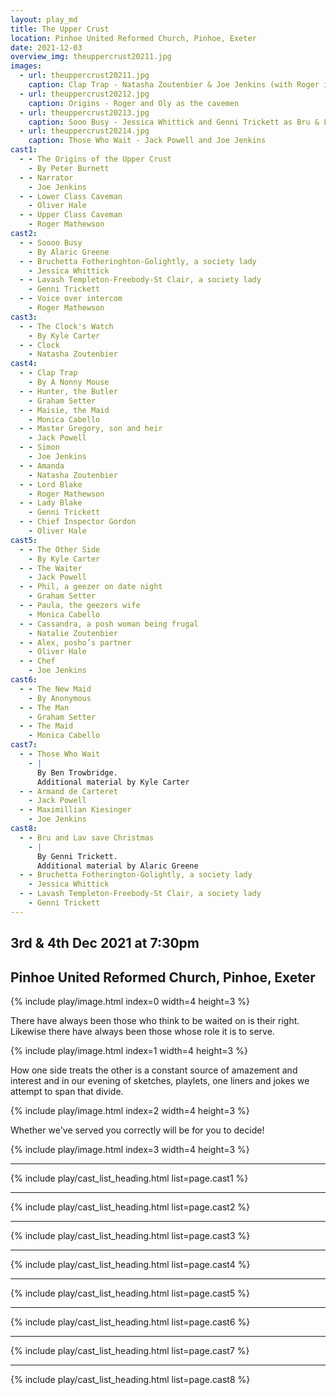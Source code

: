 ```yaml
---
layout: play_md
title: The Upper Crust
location: Pinhoe United Reformed Church, Pinhoe, Exeter
date: 2021-12-03
overview_img: theuppercrust20211.jpg
images:
  - url: theuppercrust20211.jpg
    caption: Clap Trap - Natasha Zoutenbier & Joe Jenkins (with Roger in the background)
  - url: theuppercrust20212.jpg
    caption: Origins - Roger and Oly as the cavemen
  - url: theuppercrust20213.jpg
    caption: Sooo Busy - Jessica Whittick and Genni Trickett as Bru & Lav
  - url: theuppercrust20214.jpg
    caption: Those Who Wait - Jack Powell and Joe Jenkins
cast1:
  - - The Origins of the Upper Crust
    - By Peter Burnett
  - - Narrator
    - Joe Jenkins
  - - Lower Class Caveman
    - Oliver Hale
  - - Upper Class Caveman
    - Roger Mathewson
cast2:
  - - Soooo Busy
    - By Alaric Greene
  - - Bruchetta Fotheringhton-Golightly, a society lady
    - Jessica Whittick
  - - Lavash Templeton-Freebody-St Clair, a society lady
    - Genni Trickett
  - - Voice over intercom
    - Roger Mathewson
cast3:
  - - The Clock's Watch
    - By Kyle Carter
  - - Clock
    - Natasha Zoutenbier
cast4:
  - - Clap Trap
    - By A Nonny Mouse
  - - Hunter, the Butler
    - Graham Setter
  - - Maisie, the Maid
    - Monica Cabello
  - - Master Gregory, son and heir
    - Jack Powell
  - - Simon
    - Joe Jenkins
  - - Amanda
    - Natasha Zoutenbier
  - - Lord Blake
    - Roger Mathewson
  - - Lady Blake
    - Genni Trickett
  - - Chief Inspector Gordon
    - Oliver Hale
cast5:
  - - The Other Side
    - By Kyle Carter
  - - The Waiter
    - Jack Powell
  - - Phil, a geezer on date night
    - Graham Setter
  - - Paula, the geezers wife
    - Monica Cabello
  - - Cassandra, a posh woman being frugal
    - Natalie Zoutenbier
  - - Alex, posho’s partner
    - Oliver Hale
  - - Chef
    - Joe Jenkins
cast6:
  - - The New Maid
    - By Anonymous
  - - The Man
    - Graham Setter
  - - The Maid
    - Monica Cabello
cast7:
  - - Those Who Wait
    - |
      By Ben Trowbridge.
      Additional material by Kyle Carter
  - - Armand de Carteret
    - Jack Powell
  - - Maximillian Kiesinger
    - Joe Jenkins
cast8:
  - - Bru and Lav save Christmas
    - |
      By Genni Trickett.
      Additional material by Alaric Greene
  - - Bruchetta Fotherington-Golightly, a society lady
    - Jessica Whittick
  - - Lavash Templeton-Freebody-St Clair, a society lady
    - Genni Trickett
---
```


## 3rd & 4th Dec 2021 at 7:30pm
## Pinhoe United Reformed Church, Pinhoe, Exeter

{% include play/image.html index=0 width=4 height=3 %}

There have always been those who think to be waited on is their right. Likewise there have always been those whose role it is to serve.

{% include play/image.html index=1 width=4 height=3 %}

How one side treats the other is a constant source of amazement and interest and in our evening of sketches, playlets, one liners and jokes we attempt to span that divide.

{% include play/image.html index=2 width=4 height=3 %}

Whether we've served you correctly will be for you to decide!

{% include play/image.html index=3 width=4 height=3 %}

---

{% include play/cast_list_heading.html list=page.cast1 %}

---

{% include play/cast_list_heading.html list=page.cast2 %}

---

{% include play/cast_list_heading.html list=page.cast3 %}

---

{% include play/cast_list_heading.html list=page.cast4 %}

---

{% include play/cast_list_heading.html list=page.cast5 %}

---

{% include play/cast_list_heading.html list=page.cast6 %}

---

{% include play/cast_list_heading.html list=page.cast7 %}

---

{% include play/cast_list_heading.html list=page.cast8 %}
